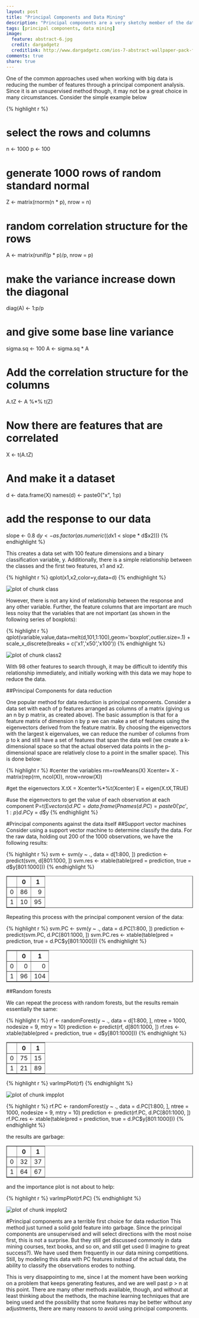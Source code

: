 ```yaml
---
layout: post
title: "Principal Components and Data Mining"
description: "Principal components are a very sketchy member of the data mining tool set."
tags: [principal components, data mining]
image:
  feature: abstract-6.jpg
  credit: dargadgetz
  creditlink: http://www.dargadgetz.com/ios-7-abstract-wallpaper-pack-for-iphone-5-and-ipod-touch-retina/
comments: true
share: true
---
```




One of the common approaches used when working with big data is 
reducing the number of features through a principal component analysis.
Since it is an unsupervised method though, it may not be a great choice in many 
circumstances. Consider the simple example below




{% highlight r %}
# select the rows and columns
n <- 1000
p <- 100

# generate 1000 rows of random standard normal
Z <- matrix(rnorm(n * p), nrow = n)

# random correlation structure for the rows
A <- matrix(runif(p * p)/p, nrow = p)

# make the variance increase down the diagonal
diag(A) <- 1:p/p

# and give some base line variance
sigma.sq <- 100
A <- sigma.sq * A

# Add the correlation structure for the columns
A.tZ <- A %*% t(Z)

# Now there are features that are correlated
X <- t(A.tZ)

# And make it a dataset
d <- data.frame(X)
names(d) <- paste0("x", 1:p)

# add the response to our data
slope <- 0.8
d$y <- as.factor(as.numeric((d$x1 < slope * d$x2)))
{% endhighlight %}

This creates a data set with 100 feature dimensions and a binary classification variable, y.
Additionally, there is a simple relationship between the
classes and the first two features, x1 and x2.


{% highlight r %}
   qplot(x1,x2,color=y,data=d)
{% endhighlight %}

<img src="../images/10-29-thoughts-class.png" title="plot of chunk class" alt="plot of chunk class" style="display: block; margin: auto;" />

However, there is not any kind of relationship between the response and any other
variable. Further, the feature columns that are important are much less noisy that the variables
that are not important (as shown in the following series of boxplots):

{% highlight r %}
   qplot(variable,value,data=melt(d,101,1:100),geom='boxplot',outlier.size=.1) + scale_x_discrete(breaks = c('x1','x50','x100'))
{% endhighlight %}

<img src="../images/10-29-thoughts-class2.png" title="plot of chunk class2" alt="plot of chunk class2" style="display: block; margin: auto;" />

With 98 other features to search through, it may be difficult to
identify this relationship immediately, and initially working with this data
we may hope to reduce the data. 

##Principal Components for data reduction

One popular method for data reduction is principal components. 
Consider a data set with each of p features arranged as columns 
of a matrix (giving us an n by p matrix, as created above).
The basic assumption is 
that for a feature matrix of dimension n by p we can make a set of features 
using the eigenvectors derived from the feature matrix.
By choosing the eigenvectors with the largest k eigenvalues, we can reduce the
number of columns from p to k and still have a set of features that span
the data well (we create a k-dimensional space so that the actual observed
data points in the p-dimensional space are relatively close to a point 
in the smaller space). This is done below:

<!-- plot: R plot (results in document) -->

{% highlight r %}
   #center the variables
   rm=rowMeans(X)
   Xcenter= X - matrix(rep(rm, ncol(X)), nrow=nrow(X))

   #get the eigenvectors
   X.tX = Xcenter%*%t(Xcenter)
   E = eigen(X.tX,TRUE)

   #use the eigenvectors to get the value of each observation at each component
   P=t(E$vectors)
   d.PC = data.frame(P%*%Xcenter)
   names(d.PC) = paste0('pc',1:p)
   d.PC$y = d$y
{% endhighlight %}

<!-- http://psych.colorado.edu/wiki/lib/exe/fetch.php?media=labs:learnr:emily_-_principal_components_analysis_in_r:pca_how_to.pdf -->

#Principal components against the data itself
##Support vector machines
Consider using a support vector machine to determine classify
the data. For the raw data, holding out 200 of the 1000 observations,
we have the following results:
<!-- svm: R code (No Results in Document) -->

{% highlight r %}
svm <- svm(y ~ ., data = d[1:800, ])
prediction <- predict(svm, d[801:1000, ])
svm.res <- xtable(table(pred = prediction, true = d$y[801:1000]))
{% endhighlight %}


<!-- html table generated in R 3.0.2 by xtable 1.7-1 package -->
<!-- Thu Oct 30 20:13:32 2014 -->
<TABLE border=1>
<TR> <TH>  </TH> <TH> 0 </TH> <TH> 1 </TH>  </TR>
  <TR> <TD align="right"> 0 </TD> <TD align="right">  86 </TD> <TD align="right">   9 </TD> </TR>
  <TR> <TD align="right"> 1 </TD> <TD align="right">  10 </TD> <TD align="right">  95 </TD> </TR>
   </TABLE>


Repeating this process with the principal component version of the data:

{% highlight r %}
svm.PC <- svm(y ~ ., data = d.PC[1:800, ])
prediction <- predict(svm.PC, d.PC[801:1000, ])
svm.PC.res <- xtable(table(pred = prediction, true = d.PC$y[801:1000]))
{% endhighlight %}


<TABLE border=1>
<TR> <TH>  </TH> <TH> 0 </TH> <TH> 1 </TH>  </TR>
  <TR> <TD align="right"> 0 </TD> <TD align="right">   0 </TD> <TD align="right">   0 </TD> </TR>
  <TR> <TD align="right"> 1 </TD> <TD align="right">  96 </TD> <TD align="right"> 104 </TD> </TR>
   </TABLE>


##Random forests
<!-- randomForest: R code (No Results in Document) -->
We can repeat the process with random forests, but the results remain essentially the same:

{% highlight r %}
rf <- randomForest(y ~ ., data = d[1:800, ], ntree = 1000, 
    nodesize = 9, mtry = 10)
prediction <- predict(rf, d[801:1000, ])
rf.res <- xtable(table(pred = prediction, true = d$y[801:1000]))
{% endhighlight %}


<!-- html table generated in R 3.0.2 by xtable 1.7-1 package -->
<!-- Thu Oct 30 20:13:39 2014 -->
<TABLE border=1>
<TR> <TH>  </TH> <TH> 0 </TH> <TH> 1 </TH>  </TR>
  <TR> <TD align="right"> 0 </TD> <TD align="right">  75 </TD> <TD align="right">  15 </TD> </TR>
  <TR> <TD align="right"> 1 </TD> <TD align="right">  21 </TD> <TD align="right">  89 </TD> </TR>
   </TABLE>



{% highlight r %}
   varImpPlot(rf)
{% endhighlight %}

<img src="../images/10-29-thoughts-impplot.png" title="plot of chunk impplot" alt="plot of chunk impplot" style="display: block; margin: auto;" />


<!-- randomForest: R code (No Results in Document) -->

{% highlight r %}
rf.PC <- randomForest(y ~ ., data = d.PC[1:800, ], 
    ntree = 1000, nodesize = 9, mtry = 10)
prediction <- predict(rf.PC, d.PC[801:1000, ])
rf.PC.res <- xtable(table(pred = prediction, true = d.PC$y[801:1000]))
{% endhighlight %}

the results are garbage:
<!-- html table generated in R 3.0.2 by xtable 1.7-1 package -->
<!-- Thu Oct 30 20:13:47 2014 -->
<TABLE border=1>
<TR> <TH>  </TH> <TH> 0 </TH> <TH> 1 </TH>  </TR>
  <TR> <TD align="right"> 0 </TD> <TD align="right">  32 </TD> <TD align="right">  37 </TD> </TR>
  <TR> <TD align="right"> 1 </TD> <TD align="right">  64 </TD> <TD align="right">  67 </TD> </TR>
   </TABLE>

and the importance plot is not about to help:


{% highlight r %}
   varImpPlot(rf.PC)
{% endhighlight %}

<img src="../images/10-29-thoughts-impplot2.png" title="plot of chunk impplot2" alt="plot of chunk impplot2" style="display: block; margin: auto;" />


#Principal components are a terrible first choice for data reduction
This method just turned a solid gold feature into garbage. 
Since the principal components are unsupervised and will select
directions with the most noise first, this is not a surprise.
But they still get discussed commonly in data mining courses, text books,
and so on, and still get used (I imagine to great success?).
We have used them frequently in our data mining competitions.
Still, by modeling this data with PC features instead of the actual data,
the ability to classify the observations erodes to nothing.

This is very disappointing to me, since I at the moment have been working 
on a problem that keeps generating features, and we are well past p > n at
this point. There are many other methods available, though,
and without at least thinking about the methods, the machine learning
techniques that are being used and the possibility
that some features may be better without any adjustments,
there are many reasons to avoid using principal components.
